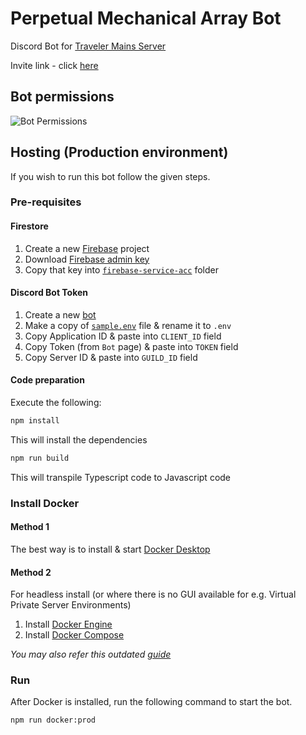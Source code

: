 # Perpetual Mechanical Array Bot

Discord Bot for [Traveler Mains Server](https://discord.gg/RsdUnupKpj)

Invite link - click [here](https://discord.com/api/oauth2/authorize?client_id=914932368647815230&permissions=1514517351488&scope=bot%20applications.commands)

## Bot permissions

![Bot Permissions](https://i.imgur.com/yUDcZii.png)

## Hosting (Production environment)

If you wish to run this bot follow the given steps.

### Pre-requisites

#### Firestore

1. Create a new [Firebase](https://console.firebase.google.com/) project
2. Download [Firebase admin key](https://firebase.google.com/docs/admin/setup#initialize-sdk)
3. Copy that key into [`firebase-service-acc`](./firebase-service-acc/) folder

#### Discord Bot Token

1. Create a new [bot](https://discord.com/developers/applications)
2. Make a copy of [`sample.env`](./sample.env) file & rename it to `.env`
3. Copy Application ID & paste into `CLIENT_ID` field
4. Copy Token (from `Bot` page) & paste into `TOKEN` field
5. Copy Server ID & paste into `GUILD_ID` field

#### Code preparation

Execute the following:

```sh
npm install
```

This will install the dependencies

```sh
npm run build
```

This will transpile Typescript code to Javascript code

### Install Docker

#### Method 1

The best way is to install & start [Docker Desktop](https://www.docker.com/)

#### Method 2

For headless install (or where there is no GUI available for e.g. Virtual Private Server Environments)

1. Install [Docker Engine](https://docs.docker.com/engine/install/)
2. Install [Docker Compose](https://docs.docker.com/compose/install/)

_You may also refer this outdated [guide](https://www.howtogeek.com/devops/how-to-install-docker-and-docker-compose-on-linux/)_

### Run

After Docker is installed, run the following command to start the bot.

```sh
npm run docker:prod
```
